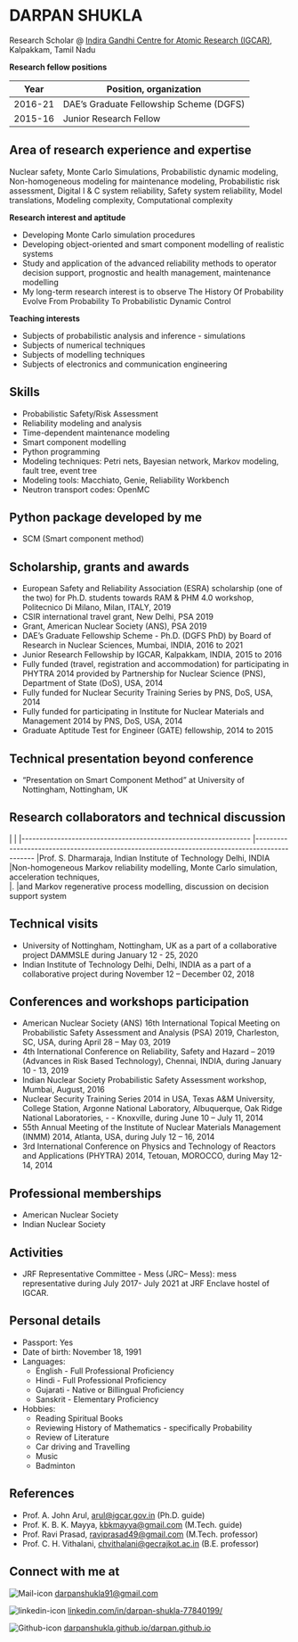 # DARPAN SHUKLA

Research Scholar @ [Indira Gandhi Centre for Atomic Research (IGCAR)](http://www.igcar.gov.in), Kalpakkam, Tamil Nadu  

**Research fellow positions**

|Year                     |Position, organization
|-------                  |-----------------------------------------------
|2016-21                  |DAE’s Graduate Fellowship Scheme (DGFS)           
|2015-16                  |Junior Research Fellow                             


## Area of research experience and expertise

Nuclear safety, Monte Carlo Simulations, Probabilistic dynamic modeling, Non-homogeneous modeling for maintenance modeling, Probabilistic risk assessment, Digital I & C system reliability, Safety system reliability, Model translations, Modeling complexity, Computational complexity


**Research interest and aptitude**

- Developing Monte Carlo simulation procedures
- Developing object-oriented and smart component modelling of realistic systems
- Study and application of the advanced reliability methods to operator decision support, prognostic and health management, maintenance modelling
- My long-term research interest is to observe The History Of Probability Evolve From Probability To Probabilistic Dynamic Control


**Teaching interests**

- Subjects of probabilistic analysis and inference  - simulations
- Subjects of numerical techniques
- Subjects of modelling techniques
- Subjects of electronics and communication engineering


## Skills

- Probabilistic Safety/Risk Assessment
- Reliability modeling and analysis
- Time-dependent maintenance modeling
- Smart component modelling
- Python programming
- Modeling techniques: Petri nets, Bayesian network, Markov modeling, fault tree, event tree
- Modeling tools: Macchiato, Genie, Reliability Workbench
- Neutron transport codes: OpenMC


## Python package developed by me

- SCM (Smart component method)


## Scholarship, grants and awards

- European Safety and Reliability Association (ESRA) scholarship (one of the two) for Ph.D. students towards RAM & PHM 4.0 workshop, Politecnico Di Milano, Milan, ITALY, 2019
- CSIR international travel grant, New Delhi, PSA 2019
- Grant, American Nuclear Society (ANS), PSA 2019
- DAE’s Graduate Fellowship Scheme - Ph.D. (DGFS PhD) by Board of Research in Nuclear Sciences, Mumbai, INDIA, 2016 to 2021
- Junior Research Fellowship by IGCAR, Kalpakkam, INDIA, 2015 to 2016
- Fully funded (travel, registration and accommodation) for participating in PHYTRA 2014 provided by Partnership for Nuclear Science (PNS), Department of State (DoS), USA, 2014
- Fully funded for Nuclear Security Training Series by PNS, DoS, USA, 2014
- Fully funded for participating in Institute for Nuclear Materials and Management 2014 by PNS, DoS, USA, 2014
- Graduate Aptitude Test for Engineer (GATE) fellowship, 2014 to 2015


## Technical presentation beyond conference

- “Presentation on Smart Component Method” at University of Nottingham, Nottingham, UK


## Research collaborators and technical discussion

|                                                                   |
|----------------------------------------------------------------   |----------------------------------------------------------------------------------------------
|Prof. S. Dharmaraja, Indian Institute of Technology Delhi, INDIA   |Non-homogeneous Markov reliability modelling, Monte Carlo simulation, acceleration techniques,           
|.                                                                  |and Markov regenerative process modelling, discussion on decision support system




## Technical visits
- University of Nottingham, Nottingham, UK as a part of a collaborative project DAMMSLE during January 12 - 25, 2020
- Indian Institute of Technology Delhi, Delhi, INDIA as a part of a collaborative project during November 12 – December 02, 2018


## Conferences and workshops participation
- American Nuclear Society (ANS) 16th International Topical Meeting on Probabilistic Safety Assessment and Analysis (PSA) 2019, Charleston, SC, USA, during April 28 – May 03, 2019
- 4th International Conference on Reliability, Safety and Hazard – 2019 (Advances in Risk Based Technology), Chennai, INDIA, during January 10 - 13, 2019
- Indian Nuclear Society Probabilistic Safety Assessment workshop, Mumbai, August, 2016
- Nuclear Security Training Series 2014 in USA, Texas A&M University, College Station, Argonne National Laboratory, Albuquerque, Oak Ridge National Laboratories, - - Knoxville, during June 10 – July 11, 2014
- 55th Annual Meeting of the Institute of Nuclear Materials Management (INMM) 2014, Atlanta, USA, during July 12 – 16, 2014
- 3rd International Conference on Physics and Technology of Reactors and Applications (PHYTRA) 2014, Tetouan, MOROCCO, during May 12-14, 2014


## Professional memberships

- American Nuclear Society
- Indian Nuclear Society


## Activities

- JRF Representative Committee - Mess (JRC– Mess): mess representative during July 2017- July 2021 at JRF Enclave hostel of IGCAR.


## Personal details

- Passport: Yes
- Date of birth: November 18, 1991
- Languages: 
    * English - Full Professional Proficiency 
    * Hindi - Full Professional Proficiency
    * Gujarati - Native or Billingual Proficiency
    * Sanskrit - Elementary Proficiency
- Hobbies:
    * Reading Spiritual Books
    * Reviewing History of Mathematics - specifically Probability
    * Review of Literature
    * Car driving and Travelling
    * Music 
    * Badminton


## References

- Prof. A. John Arul, [arul@igcar.gov.in](arul@igcar.gov.in) (Ph.D. guide)
- Prof. K. B. K. Mayya, [kbkmayya@gmail.com](kbkmayya@gmail.com) (M.Tech. guide)
- Prof. Ravi Prasad, [raviprasad49@gmail.com](raviprasad49@gmail.com) (M.Tech. professor)
- Prof. C. H. Vithalani, [chvithalani@gecrajkot.ac.in](chvithalani@gecrajkot.ac.in) (B.E. professor)


## Connect with me at 

![Mail-icon](https://user-images.githubusercontent.com/8653914/129532597-f581faf2-4bab-4436-8336-ed1ceefd9aad.png)
[darpanshukla91@gmail.com](darpanshukla91@gmail.com)

![linkedin-icon](https://user-images.githubusercontent.com/8653914/129531820-1e4d3d96-0c25-4d5a-8680-d59efca535b9.png)
[linkedin.com/in/darpan-shukla-77840199/](https://www.linkedin.com/in/darpan-shukla-77840199/)

![Github-icon](https://user-images.githubusercontent.com/8653914/129532010-16750771-bfd6-4fc5-93ac-e97ff3bddd6e.png)
[darpanshukla.github.io/darpan.github.io](https://darpanshukla.github.io/darpan.github.io/)
